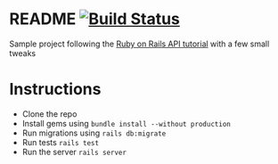 # README [![Build Status](https://travis-ci.org/akash93/rails-api-sample.svg?branch=develop)](https://travis-ci.org/akash93/rails-api-sample)

Sample project following the [Ruby on Rails API tutorial]( http://apionrails.icalialabs.com )
with a few small tweaks

# Instructions
  * Clone the repo
  * Install gems using `bundle install --without production`
  * Run migrations using `rails db:migrate`
  * Run tests `rails test`
  * Run the server `rails server`

